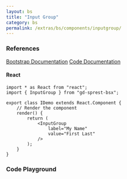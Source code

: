 ```yaml
---
layout: bs
title: "Input Group"
category: bs
permalink: /extras/bs/components/inputgroup/
---
```


### References

<div class="bs">
    <div class="list-group">
        <a class="list-group-item list-group-item-action" href="https://getbootstrap.com/docs/4.4/components/input-group">Bootstrap Documentation</a>
        <a class="list-group-item list-group-item-action" href="/docs/sprest-bs/modules/_components_inputgroup_d_.html">Code Documentation</a>
    </div>
</div>

#### React

```tsx
import * as React from "react";
import { InputGroup } from "gd-sprest-bsx";

export class IDemo extends React.Component {
    // Render the component
    render() {
        return (
            <InputGroup
                label="My Name"
                value="First Last"
            />
        );
    }
}
```

### Code Playground

<div id="playground" class="bs"></div>
<script type="text/javascript">
    // Wait for the page to load
    window.addEventListener("load", function() {
        // Create the code editor
        var editor = CodeEditor(document.getElementById("playground"), true, [
            '// Create the input group',
            'Components.InputGroup({',
            '\tel: app,',
            '\tlabel: "My Name:",',
            '\tvalue: "First Last"',
            '});'
        ].join('\n'));
    });
</script>